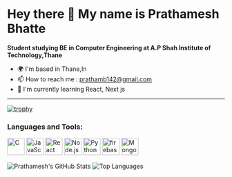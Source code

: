 <!--
**GanyUwU/GanyUwU** is a ✨ _special_ ✨ repository because its `README.md` (this file) appears on your GitHub profile.

Here are some ideas to get you started:

- 🔭 I’m currently working on ...
- 🌱 I’m currently learning ...
- 👯 I’m looking to collaborate on ...
- 🤔 I’m looking for help with ...
- 💬 Ask me about ...
- 📫 How to reach me: ...
- 😄 Pronouns: ...
- ⚡ Fun fact: ...
-->
# Hey there 👋 My name is Prathamesh Bhatte

**Student studying BE in Computer Engineering at A.P Shah Institute of Technology,Thane**

- 🌍 I'm based in Thane,In
- 📫 How to reach me : prathamb142@gmail.com
- 🌱 I'm currently learning React, Next js

---
[![trophy](https://github-profile-trophy.vercel.app/?username=GanyUwU)](https://github.com/ryo-ma/github-profile-trophy)
### Languages and Tools:

<p align="left">
  <img src="https://cdn.jsdelivr.net/gh/devicons/devicon/icons/c/c-original.svg" alt="C" width="40" height="40"/>
  <img src="https://cdn.jsdelivr.net/gh/devicons/devicon/icons/javascript/javascript-original.svg" alt="JavaScript" width="40" height="40"/>
  <img src="https://cdn.jsdelivr.net/gh/devicons/devicon/icons/react/react-original.svg" alt="React" width="40" height="40"/>
  <img src="https://cdn.jsdelivr.net/gh/devicons/devicon/icons/nodejs/nodejs-original.svg" alt="Node.js" width="40" height="40"/>
  <img src="https://cdn.jsdelivr.net/gh/devicons/devicon/icons/python/python-original.svg" alt="Python" width="40" height="40"/>
  <img src="https://cdn.jsdelivr.net/gh/devicons/devicon/icons/firebase/firebase-original.svg" alt="firebase" width="40" height="40"/>
  <img src="https://cdn.jsdelivr.net/gh/devicons/devicon/icons/mongodb/mongodb-original.svg" alt="Mongodb" width="40" height="40"/>
</p>



![Prathamesh's GitHub Stats](https://github-readme-stats.vercel.app/api?username=GanyUwU&show_icons=true&theme=dark)
![Top Languages](https://github-readme-stats.vercel.app/api/top-langs/?username=GanyUwU&layout=compact&theme=dark)



